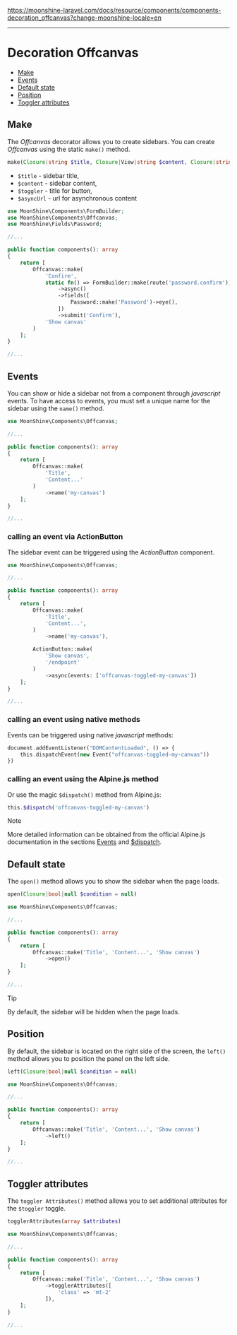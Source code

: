 https://moonshine-laravel.com/docs/resource/components/components-decoration_offcanvas?change-moonshine-locale=en

------

# Decoration Offcanvas

  - [Make](#make)
  - [Events](#events)
  - [Default state](#open)
  - [Position](#position)
  - [Toggler attributes](#toggler-attributes)

<a name="make"></a> 
## Make

The *Offcanvas* decorator allows you to create sidebars.
You can create *Offcanvas* using the static `make()` method.

```php
make(Closure|string $title, Closure|View|string $content, Closure|string $toggler = '', Closure|string|null $asyncUrl = '')
```

- `$title` - sidebar title,
- `$content` - sidebar content,
- `$toggler` - title for button,
- `$asyncUrl` - url for asynchronous content

```php
use MoonShine\Components\FormBuilder;
use MoonShine\Components\Offcanvas;
use MoonShine\Fields\Password;

//...

public function components(): array
{
    return [
        Offcanvas::make(
            'Confirm',
            static fn() => FormBuilder::make(route('password.confirm'))
                ->async()
                ->fields([
                    Password::make('Password')->eye(),
                ])
                ->submit('Confirm'),
            'Show canvas'
        )
    ];
}

//...
```

<a name="events"></a> 
## Events

You can show or hide a sidebar not from a component through *javascript* events.
To have access to events, you must set a unique name for the sidebar using the `name()` method.

```php
use MoonShine\Components\Offcanvas;

//...

public function components(): array
{
    return [
        Offcanvas::make(
            'Title',
            'Content...'
        )
            ->name('my-canvas')
    ];
}

//...
```

### calling an event via ActionButton

The sidebar event can be triggered using the *ActionButton* component.

```php
use MoonShine\Components\Offcanvas;

//...

public function components(): array
{
    return [
        Offcanvas::make(
            'Title',
            'Content...',
        )
            ->name('my-canvas'),

        ActionButton::make(
            'Show canvas',
            '/endpoint'
        )
            ->async(events: ['offcanvas-toggled-my-canvas'])
    ];
}

//...
```

### calling an event using native methods

Events can be triggered using native *javascript* methods:

```php
document.addEventListener("DOMContentLoaded", () => {
    this.dispatchEvent(new Event("offcanvas-toggled-my-canvas"))
})
```

### calling an event using the Alpine.js method

Or use the magic `$dispatch()` method from Alpine.js:

```php
this.$dispatch('offcanvas-toggled-my-canvas')
```

> [!NOTE]
> More detailed information can be obtained from the official Alpine.js documentation in the sections [Events](https://alpinejs.dev/essentials/events) and [$dispatch](https://alpinejs.dev/magics/dispatch).

<a name="open"></a> 
## Default state

The `open()` method allows you to show the sidebar when the page loads.

```php
open(Closure|bool|null $condition = null)
```

```php
use MoonShine\Components\Offcanvas;

//...

public function components(): array
{
    return [
        Offcanvas::make('Title', 'Content...', 'Show canvas')
            ->open()
    ];
}

//...
```

> [!TIP]
> By default, the sidebar will be hidden when the page loads.

<a name="position"></a> 
##  Position

By default, the sidebar is located on the right side of the screen, the `left()` method allows you to position the panel on the left side.

```php
left(Closure|bool|null $condition = null)
```

```php
use MoonShine\Components\Offcanvas;

//...

public function components(): array
{
    return [
        Offcanvas::make('Title', 'Content...', 'Show canvas')
            ->left()
    ];
}

//...
```

<a name="toggler-attributes"></a> 
##  Toggler attributes

The `toggler Attributes()` method allows you to set additional attributes for the `$toggler` toggle.

```php
togglerAttributes(array $attributes)
```

```php
use MoonShine\Components\Offcanvas;

//...

public function components(): array
{
    return [
        Offcanvas::make('Title', 'Content...', 'Show canvas')
            ->togglerAttributes([
                'class' => 'mt-2'
            ]),
    ];
}

//...
```




